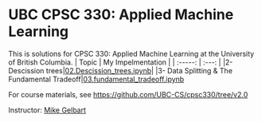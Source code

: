 # UBC CPSC 330: Applied Machine Learning

This is solutions for CPSC 330: Applied Machine Learning at the University of British Columbia.
| Topic  | My Impelmentation    | 
| :-----: | :---: | 
|2- Descission trees|[02.Descission_trees.ipynb](./02.Descission_trees.ipynb)|
|3- Data Splitting & The Fundamental Tradeoff|[03.fundamental_tradeoff.ipynb](./03.fundamental_tradeoff.ipynb)

For course materials, see https://github.com/UBC-CS/cpsc330/tree/v2.0

Instructor: [Mike Gelbart](https://www.mikegelbart.com/)

